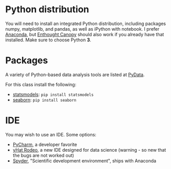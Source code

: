 
# Python distribution

You will need to install an integrated Python distribution, including packages numpy, matplotlib, and pandas, as well as iPython with notebook. I prefer [Anaconda](https://www.continuum.io/downloads), but [Enthought Canopy](https://www.enthought.com/products/canopy/) should also work if you already have that installed. Make sure to choose Python **3**.


# Packages

A variety of Python-based data analysis tools are listed at [PyData](http://pydata.org/downloads.html). 

For this class install the following:
* [statsmodels](http://statsmodels.sourceforge.net/): `pip install statsmodels`
* [seaborn](http://stanford.edu/~mwaskom/software/seaborn/): `pip install seaborn`

# IDE

You may wish to use an IDE. Some options:

* [PyCharm](https://www.jetbrains.com/pycharm/download/), a developer favorite
* [yHat Rodeo](https://www.yhat.com/products/rodeo), a new IDE designed for data science (warning - so new that the bugs are not worked out)
* [Spyder](https://pythonhosted.org/spyder/), "Scientific development environment", ships with Anaconda

